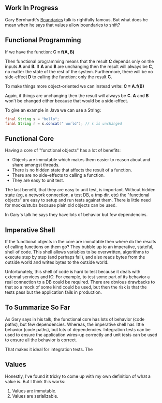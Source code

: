 ## Work In Progress

Gary Bernhardt's [Boundaries](https://www.destroyallsoftware.com/talks/boundaries) talk is rightfully famous. But what does he mean when he 
says that values allow boundaries to shift?

## Functional Programming

If we have the function: **C = f(A, B)**

Then functional programming means that the result **C** depends only on the inputs **A** and **B**. If **A** and **B** are unchanging then the result will always be **C**, no matter the state of the rest of the system. Furthermore, there will be no side-effect **D** to calling the function; only the result **C**.

To make things more object-oriented we can instead write: **C = A.f(B)**

Again, if things are unchanging then the result will always be **C**. **A** and **B** won't be changed either because that would be a side-effect.

To give an example in Java we can use a String:
```java
final String s = "hello";
final String r = s.concat(" world"); // s is unchanged
```

## Functional Core

Having a core of "functional objects" has a lot of benefits:
* Objects are immutable which makes them easier to reason about and share amongst threads.
* There is no hidden state that affects the result of a function.
* There are no side-effects to calling a function.
* They are easy to unit test.

The last benefit, that they are easy to unit test, is important. Without hidden state (eg, a network connection, a test DB, a tmp dir, etc) the "functional objects" are easy to setup and run tests against them. There is little need for mocks/stubs because plain old objects can be used.

In Gary's talk he says they have lots of behavior but few dependencies.

## Imperative Shell

If the functional objects in the core are immutable then where do the results of calling functions on them go? They bubble up to an imperative, stateful, shell of code. This shell allows variables to be overwritten, algorithms to execute step by step (and perhaps fail), and also reads bytes from the outside world and writes bytes to the outside world.

Unfortunately, this shell of code is hard to test because it deals with external services and IO. For example, to test some part of its behavior a real connection to a DB could be required. There are obvious drawbacks to that so a mock of some kind could be used, but then the risk is that the tests pass but the application fails in production.

## To Summarize So Far

As Gary says in his talk, the functional core has lots of behavior (code paths), but few dependencies. Whereas, the imperative shell has little behavior (code paths), but lots of dependencies. Integration tests can be used to ensure the application wires-up correctly and unit tests can be used to ensure all the behavior is correct.


That makes it ideal for integration tests. The 

## Values

Honestly, I've found it tricky to come up with my own definition of what a value is. But I think this works:
1. Values are immutable.
1. Values are serializable.
